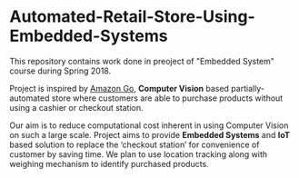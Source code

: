 # Automated-Retail-Store-Using-Embedded-Systems

This repository contains work done in preoject of "Embedded System" course during Spring 2018.

Project is inspired by [Amazon Go](https://en.wikipedia.org/wiki/Amazon_Go), **Computer Vision** based partially-automated store where customers
are able to purchase products without using a cashier or checkout station.

Our aim is to reduce computational cost inherent in using Computer Vision on such a large scale. Project aims to provide **Embedded Systems** and **IoT** based solution to replace the ‘checkout station’ for convenience of
customer by saving time. We plan to use location tracking along with weighing mechanism to identify purchased products.
